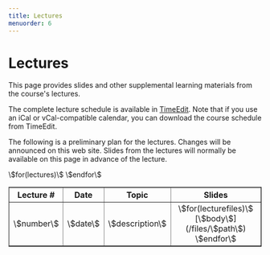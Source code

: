 ```yaml
---
title: Lectures
menuorder: 6
---
```


Lectures
========

This page provides slides and other supplemental learning materials from the
course's lectures.

The complete lecture schedule is available in
[TimeEdit](\$schedule\$). Note that if you use an iCal or vCal-compatible
calendar, you can download the course schedule from TimeEdit.

The following is a preliminary plan for the lectures. Changes will be announced
on this web site. Slides from the lectures will normally be available on this
page in advance of the lecture.

<table class="lectures" border="1" cellspacing="0" cellpadding="5" valign="top">
<tr>
<th align="center">Lecture #</th>
<th>Date</th>
<th>Topic</th>
<th align="center">Slides</th>
</tr>
\$for(lectures)\$
<tr>
<td align="center">\$number\$</td>
<td>\$date\$</td>
<td align="left">\$description\$</td>
<td align="center">
\$for(lecturefiles)\$
[\$body\$](/files/\$path\$)
\$endfor\$
</td>
</tr>
\$endfor\$
</table>
